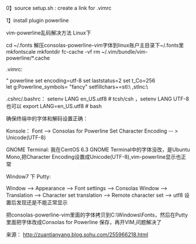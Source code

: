 0】source setup.sh : create a link for .vimrc

1】install plugin powerline

vim-powerline乱码解决方法
Linux下

cd ~/.fonts
解压consolas-powerline-vim字体到linux账户主目录下~/.fonts里
mkfontscale
mkfontdir
fc-cache -vf
rm ~/.vim/bundle/vim-powerline/*.cache

 .vimrc:

 " powerline
 set encoding=utf-8
 set laststatus=2
 set t_Co=256   
 let g:Powerline_symbols= "fancy"
 setfillchars+=stl:\ ,stlnc:\

 .cshrc/.bashrc：
 setenv LANG en_US.utf8   # tcsh/csh  ，setenv LANG UTF-8 也可以
 export LANG=en_US.utf8   # bash


 确保终端中的字体和解码设置正确：

 Konsole：
 Font --> Consolas for Powerline 
 Set Character Encoding -- > Unicode(UTF-8)

 GNOME Terminal:
 我在CentOS 6.3 GNOME Terminal中的字体没改，是Ubuntu Mono,把Character Encoding设置成Unicode(UTF-8),vim-powerline显示也正常

 Window7 下 Putty:

 Window --> Appearance --> Font settings --> Consolas
 Window --> Translation --> Character set translation --> Remote character set --> utf8
 设置后发现还是不能正常显示

 把consolas-powerline-vim里面的字体拷贝到C:\Windows\Fonts，然后在Putty里面把字体改成Consolas for Powerline 保存，再开VIM,问题解决了

 来源： <http://zuantianyang.blog.sohu.com/255966218.html>
